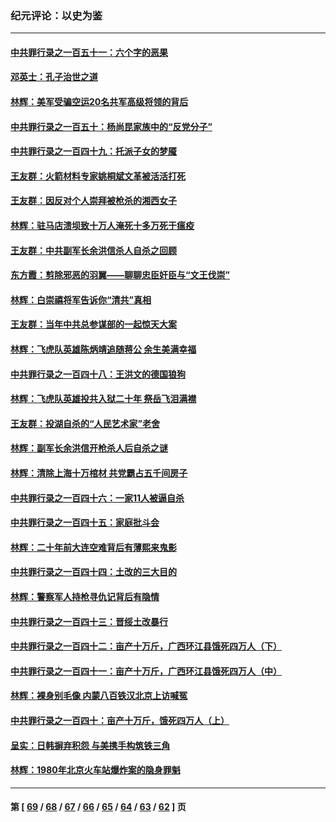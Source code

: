 ### 纪元评论：以史为鉴
---
#### [中共罪行录之一百五十一：六个字的恶果](../../pages/nsc1028/n14053129.md) 
#### [邓英士：孔子治世之道](../../pages/nsc1028/n14052210.md) 
#### [林辉：美军受骗空运20名共军高级将领的背后](../../pages/nsc1028/n14052185.md) 
#### [中共罪行录之一百五十：杨尚昆家族中的“反党分子”](../../pages/nsc1028/n14051396.md) 
#### [中共罪行录之一百四十九：托派子女的梦魇](../../pages/nsc1028/n14050027.md) 
#### [王友群：火箭材料专家姚桐斌文革被活活打死](../../pages/nsc1028/n14048805.md) 
#### [王友群：因反对个人崇拜被枪杀的湘西女子](../../pages/nsc1028/n14048288.md) 
#### [林辉：驻马店溃坝致十万人淹死十多万死于瘟疫](../../pages/nsc1028/n14048231.md) 
#### [王友群：中共副军长余洪信杀人自杀之回顾](../../pages/nsc1028/n14045464.md) 
#### [东方霞：剪除邪恶的羽翼——聊聊忠臣奸臣与“文王伐崇”](../../pages/nsc1028/n14045501.md) 
#### [林辉：白崇禧将军告诉你“清共”真相](../../pages/nsc1028/n14044216.md) 
#### [王友群：当年中共总参谋部的一起惊天大案](../../pages/nsc1028/n14043817.md) 
#### [林辉：飞虎队英雄陈炳靖追随蒋公 余生美满幸福](../../pages/nsc1028/n14042421.md) 
#### [中共罪行录之一百四十八：王洪文的德国狼狗](../../pages/nsc1028/n14042070.md) 
#### [林辉：飞虎队英雄投共入狱二十年 祭岳飞泪满襟](../../pages/nsc1028/n14041446.md) 
#### [王友群：投湖自杀的“人民艺术家”老舍](../../pages/nsc1028/n14038027.md) 
#### [林辉：副军长余洪信开枪杀人后自杀之谜](../../pages/nsc1028/n14037038.md) 
#### [林辉：清除上海十万棺材 共党霸占五千间房子](../../pages/nsc1028/n14033735.md) 
#### [中共罪行录之一百四十六：一家11人被逼自杀](../../pages/nsc1028/n14032932.md) 
#### [中共罪行录之一百四十五：家庭批斗会](../../pages/nsc1028/n14031487.md) 
#### [林辉：二十年前大连空难背后有薄熙来鬼影](../../pages/nsc1028/n14031069.md) 
#### [中共罪行录之一百四十四：土改的三大目的](../../pages/nsc1028/n14030522.md) 
#### [林辉：警察军人持枪寻仇记背后有隐情](../../pages/nsc1028/n14029745.md) 
#### [中共罪行录之一百四十三：晋绥土改暴行](../../pages/nsc1028/n14029965.md) 
#### [中共罪行录之一百四十二：亩产十万斤，广西环江县饿死四万人（下）](../../pages/nsc1028/n14027911.md) 
#### [中共罪行录之一百四十一：亩产十万斤，广西环江县饿死四万人（中）](../../pages/nsc1028/n14027089.md) 
#### [林辉：裸身别毛像 内蒙八百铁汉北京上访喊冤](../../pages/nsc1028/n14026693.md) 
#### [中共罪行录之一百四十：亩产十万斤，饿死四万人（上）](../../pages/nsc1028/n14026657.md) 
#### [呈实：日韩摒弃积怨 与美携手构筑铁三角](../../pages/nsc1028/n14025196.md) 
#### [林辉：1980年北京火车站爆炸案的隐身罪魁](../../pages/nsc1028/n14024093.md) 

---
#### 第 [ [69](./69.md) / [68](./68.md) / [67](./67.md) / [66](./66.md) / [65](./65.md) / [64](./64.md) / [63](./63.md) / [62](./62.md) ] 页
